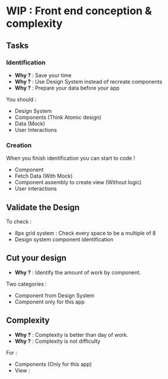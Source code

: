 # WIP : Front end conception & complexity

## Tasks

### Identification

- **Why ?** : Save your time
- **Why ?** : Use Design System instead of recreate components
- **Why ?** : Prepare your data before your app

You should : 
- Design System
- Components (Think Atomic design)
- Data (Mock)
- User Interactions

### Creation

When you finish identification you can start to code !

- Component 
- Fetch Data (With Mock)
- Component assembly to create view (Without logic)
- User interactions

## Validate the Design

To check : 
- 8px grid system : Check every space to be a multiple of 8
- Design system component identification

## Cut your design

- **Why ?** : Identify the amount of work by component.

Two categories : 
- Component from Design System
- Component only for this app

## Complexity

- **Why ?** : Complexity is better than day of work.
- **Why ?** : Complexity is not difficulty

For :
- Components (Only for this app)
- View : 
